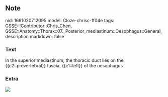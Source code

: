 ## Note
nid: 1661020712095
model: Cloze-chrisc-ff04e
tags: GSSE::!Contributor::Chris_Chen, GSSE::Anatomy::Thorax::07._Posterior_mediastinum::Oesophagus::General_description
markdown: false

### Text
In the superior mediastinum, the thoracic duct lies on the {{c2::prevertebral}} fascia, {{c1::left}} of the oesophagus

### Extra
<img src="180-1.jpg">
